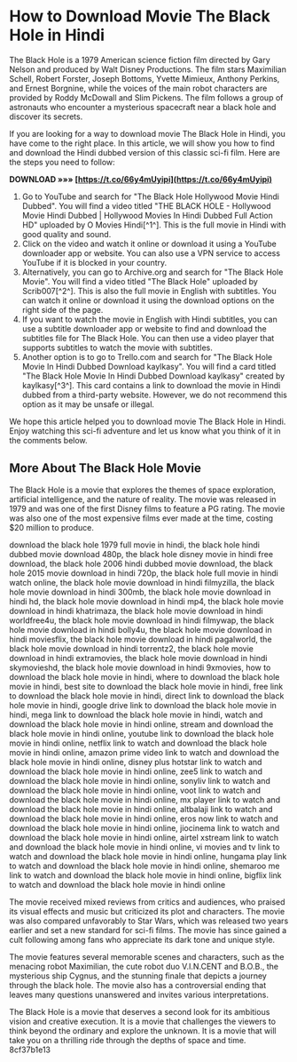 
 
# How to Download Movie The Black Hole in Hindi
 
The Black Hole is a 1979 American science fiction film directed by Gary Nelson and produced by Walt Disney Productions. The film stars Maximilian Schell, Robert Forster, Joseph Bottoms, Yvette Mimieux, Anthony Perkins, and Ernest Borgnine, while the voices of the main robot characters are provided by Roddy McDowall and Slim Pickens. The film follows a group of astronauts who encounter a mysterious spacecraft near a black hole and discover its secrets.
 
If you are looking for a way to download movie The Black Hole in Hindi, you have come to the right place. In this article, we will show you how to find and download the Hindi dubbed version of this classic sci-fi film. Here are the steps you need to follow:
 
**DOWNLOAD »»» [https://t.co/66y4mUyipi](https://t.co/66y4mUyipi)**


 
1. Go to YouTube and search for "The Black Hole Hollywood Movie Hindi Dubbed". You will find a video titled "THE BLACK HOLE - Hollywood Movie Hindi Dubbed | Hollywood Movies In Hindi Dubbed Full Action HD" uploaded by O Movies Hindi[^1^]. This is the full movie in Hindi with good quality and sound.
2. Click on the video and watch it online or download it using a YouTube downloader app or website. You can also use a VPN service to access YouTube if it is blocked in your country.
3. Alternatively, you can go to Archive.org and search for "The Black Hole Movie". You will find a video titled "The Black Hole" uploaded by Scrib007[^2^]. This is also the full movie in English with subtitles. You can watch it online or download it using the download options on the right side of the page.
4. If you want to watch the movie in English with Hindi subtitles, you can use a subtitle downloader app or website to find and download the subtitles file for The Black Hole. You can then use a video player that supports subtitles to watch the movie with subtitles.
5. Another option is to go to Trello.com and search for "The Black Hole Movie In Hindi Dubbed Download kaylkasy". You will find a card titled "The Black Hole Movie In Hindi Dubbed Download kaylkasy" created by kaylkasy[^3^]. This card contains a link to download the movie in Hindi dubbed from a third-party website. However, we do not recommend this option as it may be unsafe or illegal.

We hope this article helped you to download movie The Black Hole in Hindi. Enjoy watching this sci-fi adventure and let us know what you think of it in the comments below.

## More About The Black Hole Movie
 
The Black Hole is a movie that explores the themes of space exploration, artificial intelligence, and the nature of reality. The movie was released in 1979 and was one of the first Disney films to feature a PG rating. The movie was also one of the most expensive films ever made at the time, costing $20 million to produce.
 
download the black hole 1979 full movie in hindi,  the black hole hindi dubbed movie download 480p,  the black hole disney movie in hindi free download,  the black hole 2006 hindi dubbed movie download,  the black hole 2015 movie download in hindi 720p,  the black hole full movie in hindi watch online,  the black hole movie download in hindi filmyzilla,  the black hole movie download in hindi 300mb,  the black hole movie download in hindi hd,  the black hole movie download in hindi mp4,  the black hole movie download in hindi khatrimaza,  the black hole movie download in hindi worldfree4u,  the black hole movie download in hindi filmywap,  the black hole movie download in hindi bolly4u,  the black hole movie download in hindi moviesflix,  the black hole movie download in hindi pagalworld,  the black hole movie download in hindi torrentz2,  the black hole movie download in hindi extramovies,  the black hole movie download in hindi skymovieshd,  the black hole movie download in hindi 9xmovies,  how to download the black hole movie in hindi,  where to download the black hole movie in hindi,  best site to download the black hole movie in hindi,  free link to download the black hole movie in hindi,  direct link to download the black hole movie in hindi,  google drive link to download the black hole movie in hindi,  mega link to download the black hole movie in hindi,  watch and download the black hole movie in hindi online,  stream and download the black hole movie in hindi online,  youtube link to download the black hole movie in hindi online,  netflix link to watch and download the black hole movie in hindi online,  amazon prime video link to watch and download the black hole movie in hindi online,  disney plus hotstar link to watch and download the black hole movie in hindi online,  zee5 link to watch and download the black hole movie in hindi online,  sonyliv link to watch and download the black hole movie in hindi online,  voot link to watch and download the black hole movie in hindi online,  mx player link to watch and download the black hole movie in hindi online,  altbalaji link to watch and download the black hole movie in hindi online,  eros now link to watch and download the black hole movie in hindi online,  jiocinema link to watch and download the black hole movie in hindi online,  airtel xstream link to watch and download the black hole movie in hindi online,  vi movies and tv link to watch and download the black hole movie in hindi online,  hungama play link to watch and download the black hole movie in hindi online,  shemaroo me link to watch and download the black hole movie in hindi online,  bigflix link to watch and download the black hole movie in hindi online
 
The movie received mixed reviews from critics and audiences, who praised its visual effects and music but criticized its plot and characters. The movie was also compared unfavorably to Star Wars, which was released two years earlier and set a new standard for sci-fi films. The movie has since gained a cult following among fans who appreciate its dark tone and unique style.
 
The movie features several memorable scenes and characters, such as the menacing robot Maximilian, the cute robot duo V.I.N.CENT and B.O.B., the mysterious ship Cygnus, and the stunning finale that depicts a journey through the black hole. The movie also has a controversial ending that leaves many questions unanswered and invites various interpretations.
 
The Black Hole is a movie that deserves a second look for its ambitious vision and creative execution. It is a movie that challenges the viewers to think beyond the ordinary and explore the unknown. It is a movie that will take you on a thrilling ride through the depths of space and time.
 8cf37b1e13
 
